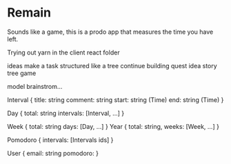 # Remain

Sounds like a game, this is a prodo app that measures the time you have left.

Trying out yarn in the client react folder

ideas
make a task structured like a tree
continue building quest idea
story tree game


model brainstrom...

Interval 
{
     title: string
     comment: string
     start: string (Time)
     end: string (Time)
}

Day
{
    total: string
    intervals: [Interval, ...]
}

Week
{
    total: string
    days: [Day, ...]
}
Year
{
    total: string,
    weeks: [Week, ...]
}

Pomodoro
{
    intervals: [Intervals ids]
}

User
{
    email: string
    pomodoro: 
}